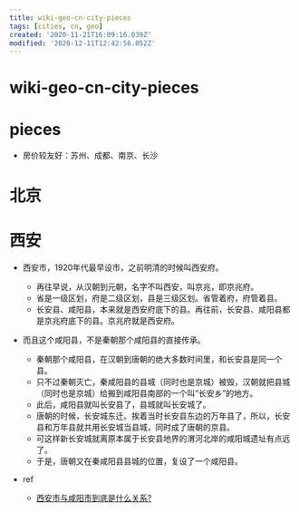 ```yaml
---
title: wiki-geo-cn-city-pieces
tags: [cities, cn, geo]
created: '2020-11-21T16:09:16.039Z'
modified: '2020-12-11T12:42:56.052Z'
---
```


# wiki-geo-cn-city-pieces

# pieces

- 房价较友好：苏州、成都、南京、长沙

# 北京

# 西安

- 西安市，1920年代最早设市，之前明清的时候叫西安府。
  - 再往早说，从汉朝到元朝，名字不叫西安，叫京兆，即京兆府。
  - 省是一级区划，府是二级区划，县是三级区划。省管着府，府管着县。
  - 长安县、咸阳县，本来就是西安府底下的县。再往前，长安县、咸阳县都是京兆府底下的县。京兆府就是西安府。
- 而且这个咸阳县，不是秦朝那个咸阳县的直接传承。
  - 秦朝那个咸阳县，在汉朝到唐朝的绝大多数时间里，和长安县是同一个县。
  - 只不过秦朝灭亡，秦咸阳县的县城（同时也是京城）被毁，汉朝就把县城（同时也是京城）给搬到咸阳县南部的一个叫“长安乡”的地方。
  - 此后，咸阳县就叫长安县了，县城就叫长安城了。
  - 唐朝的时候，长安城东迁。挨着当时长安县东边的万年县了，所以，长安县和万年县就共用长安城当县城，同时成了唐朝的京县。
  - 可这样新长安城就离原本属于长安县地界的渭河北岸的咸阳城遗址有点远了。
  - 于是，唐朝又在秦咸阳县县城的位置，复设了一个咸阳县。

- ref
  - [西安市与咸阳市到底是什么关系?](https://www.zhihu.com/question/288037382)
